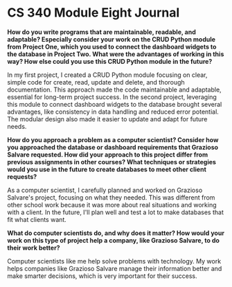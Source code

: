 # CS 340 Module Eight Journal
**How do you write programs that are maintainable, readable, and adaptable? Especially consider your work on the CRUD Python module from Project One, which you used to connect the dashboard widgets to the database in Project Two. What were the advantages of working in this way? How else could you use this CRUD Python module in the future?**

In my first project, I created a CRUD Python module focusing on clear, simple code for create, read, update and delete, and thorough documentation. This approach made the code maintainable and adaptable, essential for long-term project success. In the second project, leveraging this module to connect dashboard widgets to the database brought several advantages, like consistency in data handling and reduced error potential. The modular design also made it easier to update and adapt for future needs.


**How do you approach a problem as a computer scientist? Consider how you approached the database or dashboard requirements that Grazioso Salvare requested. How did your approach to this project differ from previous assignments in other courses? What techniques or strategies would you use in the future to create databases to meet other client requests?**


As a computer scientist, I carefully planned and worked on Grazioso Salvare's project, focusing on what they needed. This was different from other school work because it was more about real situations and working with a client. In the future, I'll plan well and test a lot to make databases that fit what clients want.


**What do computer scientists do, and why does it matter? How would your work on this type of project help a company, like Grazioso Salvare, to do their work better?**


Computer scientists like me help solve problems with technology. My work helps companies like Grazioso Salvare manage their information better and make smarter decisions, which is very important for their success.





